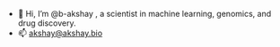 - 👋 Hi, I’m @b-akshay , a scientist in machine learning, genomics, and drug discovery.
- 📫 akshay@akshay.bio

<!---
b-akshay/b-akshay is a ✨ special ✨ repository because its `README.md` (this file) appears on your GitHub profile.
You can click the Preview link to take a look at your changes.
--->
